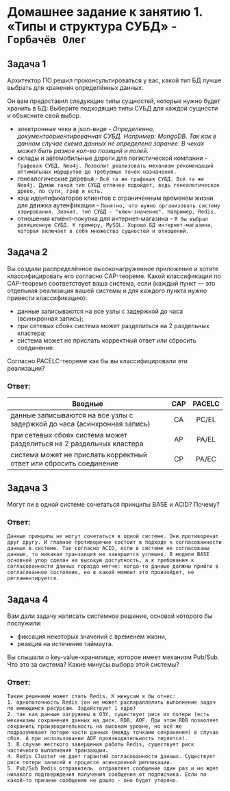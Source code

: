 # Домашнее задание к занятию 1. «Типы и структура СУБД» - `Горбачёв Олег`

## Задача 1

Архитектор ПО решил проконсультироваться у вас, какой тип БД 
лучше выбрать для хранения определённых данных.

Он вам предоставил следующие типы сущностей, которые нужно будет хранить в БД:
Выберите подходящие типы СУБД для каждой сущности и объясните свой выбор.

- электронные чеки в json-виде - *Определенно, документоориентированная СУБД. Например: MongoDB. Так как в данном случае схема данных не определена заранее. В 
                                  чеках может быть разное кол-во позиций и полей.*
- склады и автомобильные дороги для логистической компании - `Графовая СУБД. Neo4j. Позволит реализовать механизм рекомендаций оптимальных маршрутов до требуемых точек назначения.`
- генеалогические деревья - `Всё та же графовая СУБД. Всё та же Neo4j. Думаю такой тип СУБД отлично подойдет, ведь генеалогическое древо, по сути, граф и есть.`
- кэш идентификаторов клиентов с ограниченным временем жизни для движка аутенфикации - `Понятно, что нужно организовать систему кэширования. Значит, тип СУБД - "ключ-значение". Например, Redis.`
- отношения клиент-покупка для интернет-магазина - `Я бы выбрал реляционную СУБД. К примеру, MySQL. Хорошо БД интернет-магазина, которая включает в себя множество сущностей и отношений.`

## Задача 2

Вы создали распределённое высоконагруженное приложение и хотите классифицировать его согласно 
CAP-теореме. Какой классификации по CAP-теореме соответствует ваша система, если 
(каждый пункт — это отдельная реализация вашей системы и для каждого пункта нужно привести классификацию):

- данные записываются на все узлы с задержкой до часа (асинхронная запись);
- при сетевых сбоях система может разделиться на 2 раздельных кластера;
- система может не прислать корректный ответ или сбросить соединение.

Согласно PACELC-теореме как бы вы классифицировали эти реализации?

### Ответ:
| Вводные | CAP | PACELC |
| ----------- |:-------------:|:-------------:|
| данные записываются на все узлы с задержкой до часа (асинхронная запись) | CA | PC/EL |
| при сетевых сбоях система может разделиться на 2 раздельных кластера | AP | PA/EL |
| система может не прислать корректный ответ или сбросить соединение | CP | PA/EC |

## Задача 3

Могут ли в одной системе сочетаться принципы BASE и ACID? Почему?

### Ответ:
`Данные принципы не могут сочетаться в одной системе. Они противоречат друг другу. И главное противоречие состоит в подходе к согласованности данных в системе. Так согласно ACID, если в системе не согласованы данные, то никакая транзакция не завершится успешно. В модели BASE основной упор сделан на высокую доступность, а к требования к согласованности данных гораздо мягче: когда-то данные должны прийти в согласованное состояние, но в какой момент это произойдет, не регламентируется.`

## Задача 4

Вам дали задачу написать системное решение, основой которого бы послужили:

- фиксация некоторых значений с временем жизни,
- реакция на истечение таймаута.

Вы слышали о key-value-хранилище, которое имеет механизм Pub/Sub. 
Что это за система? Какие минусы выбора этой системы?

### Ответ:
```
Таким решением может стать Redis. К минусам я бы отнес:
1. однопоточность Redis (он не может распараллелить выполнение задач по имеющимся ресурсам. Задействует 1 ядро)
2. так как данные загружены в ОЗУ, существует риск их потери (есть механизмы сохранения данных на диск. RDB, AOF. При этом RDB позволяет сохранить производительность на высоком уровне, но всё же подразумевает потерю части данных (между точками сохранения) в случае сбоя. А при использовании AOF производительность теряется). 
3. В случае жесткого завершения работы Redis, существует риск частичного выполнения транзакции. 
4. Redis Cluster не дает гарантий согласованности данных. Существует риск потери записей в процессе асинхронной репликации. 
5. Pub/Sub Redis отправитель  отправляет сообщение один раз и не ждет никакого подтверждения получения сообщения от подписчика. Если по какой-то причине сообщение не дошло - оно будет утеряно.
```
